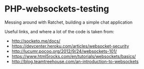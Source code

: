 # PHP-websockets-testing
Messing around with Ratchet, building a simple chat application

Useful links, and where a lot of the code is taken from: 
- http://socketo.me/docs/
- https://devcenter.heroku.com/articles/websocket-security
- http://lucumr.pocoo.org/2012/9/24/websockets-101/
- https://www.html5rocks.com/en/tutorials/websockets/basics/
- http://blog.teamtreehouse.com/an-introduction-to-websockets
